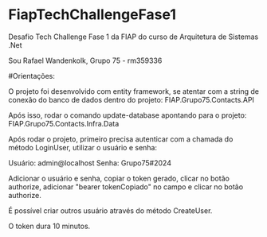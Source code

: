 # FiapTechChallengeFase1

Desafio Tech Challenge Fase 1 da FIAP do curso de Arquitetura de Sistemas .Net

Sou Rafael Wandenkolk, Grupo 75 - rm359336


#Orientações:

O projeto foi desenvolvido com entity framework, 
se atentar com a string de conexão do banco de dados dentro do projeto:
FIAP.Grupo75.Contacts.API

Após isso, rodar o comando update-database apontando para o projeto:
FIAP.Grupo75.Contacts.Infra.Data

Após rodar o projeto, primeiro precisa autenticar com a chamada do método LoginUser,
utilizar o usuário e senha:

Usuário: admin@localhost
Senha: Grupo75#2024

Adicionar o usuário e senha, copiar o token gerado, clicar no botão authorize,
adicionar "bearer tokenCopiado" no campo e clicar no botão authorize.

É possível criar outros usuário através do método CreateUser.

O token dura 10 minutos.